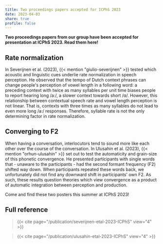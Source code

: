 ```yaml
---
title: Two proceedings papers accepted for ICPhS 2023
date: 2023-04-03
share: true
profile: false
---
```


**Two proceedings papers from our group have been accepted for presentation at ICPhS 2023. Read them here!**

<!--more-->

## Rate normalization

In Severijnen et al. (2023), {{< mention "giulio-severijnen" >}} tested which acoustic and linguistic cues underlie rate normalization in speech perception. He observed that the tempo of Dutch context phrases can change people's perception of vowel length in a following word: a preceding context with twice as many syllables per unit time biases people to report hearing long /a:/, a slower context towards short /ɑ/. However, this relationship between contextual speech rate and vowel length perception is not linear. That is, contexts with three times as many syllables do not lead to even more long /a:/ responses. Therefore, syllable rate is not the only determining factor in rate normalization.

## Converging to F2

When having a conversation, interlocutors tend to sound more like each other over the course of the conversation. In Ulusahin et al. (2023), {{< mention "orhun-ulusahin" >}} set out to test the automaticity and grain-size of this phonetic convergence. He presented participants with single words that - unaware to the participants - had the second formant frequency (F2) shifted way down. When participants repeated these words back, we unfortunately did not find any downward shift in participants' own F2. As such, these results question theories which view convergence as a product of automatic integration between perception and production.

Come and find these two posters this summer at ICPhS 2023!

## Full reference

> {{< cite page="/publication/severijnen-etal-2023-ICPhS" view="4" >}}

> {{< cite page="/publication/ulusahin-etal-2023-ICPhS" view="4" >}}
